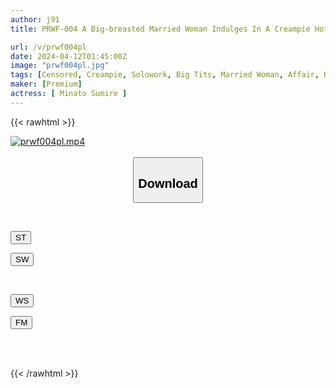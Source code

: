 ```yaml
---
author: j91
title: PRWF-004 A Big-breasted Married Woman Indulges In A Creampie Hot Spring Affair Date With A Man Other Than Her Husband For The First Time In Six Years. Sumire Minato

url: /v/prwf004pl
date: 2024-04-12T01:45:00Z
image: "prwf004pl.jpg"
tags: [Censored, Creampie, Solowork, Big Tits, Married Woman, Affair, Hot Spring	]
maker: [Premium]
actress: [ Minato Sumire ]
---
```



{{< rawhtml >}}

<div class="video" data-videoid="Zq8Ka2R1V7Fq6QP">
    <a href="javascript:;">
        <img src="/v/prwf004pl/prwf004pl.jpg" width="WIDTH" height="HEIGHT" alt="prwf004pl.mp4" loading="lazy">
    </a>
</div>

<script type="text/javascript" src="https://j91.asia/asset/on-demand-st.js"></script>

<br>
  <link rel="stylesheet" href="https://j91.asia/asset/bs5.css">
  
  <center>
  <button class="btn btn-primary" type="button" data-bs-toggle="collapse" data-bs-target=".multi-collapse" aria-expanded="false" aria-controls="multiCollapseExample1 multiCollapseExample2"><h2>Download</h2></button></center>
</p>
<div class="row">
  <div class="col">
    <div class="collapse multi-collapse" id="multiCollapseExample1">
      <div class="card card-body">
	      	      <br>
<div class="buttons">  
<p><a href="https://streamtape.to/v/Zq8Ka2R1V7Fq6QP" target="_blank"><button class="btn-hover color-3"><i class="fa fa-download"></i> ST</button></a></p>
<p><a href="https://asnwish.com/4lfluv67y79g" target="_blank"><button class="btn-hover color-2"><i class="fa fa-download"></i> SW</button></a></p></div>
    </div>
  </div>
</div>
  <div class="col">
    <div class="collapse multi-collapse" id="multiCollapseExample2">
      <div class="card card-body">
	      <br>
<div class="buttons">
<p><a href="https://wolfstream.tv/1z5b4b5o1zwg"><button class="btn-hover color-9"><i class="fa fa-download"></i> WS</button></a></p>
<p><a href="https://filemoon.sx/d/ibda2c9l8uwx"><button class="btn-hover color-8"><i class="fa fa-download"></i> FM</button></a></p></div>
<br><br>
      </div>
    </div>
  </div>
</div>

{{< /rawhtml >}}